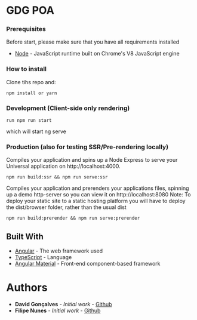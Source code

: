 # GDG POA

### Prerequisites

Before start, please make sure that you have all requirements installed
* [Node](https://nodejs.org/en/) - JavaScript runtime built on Chrome's V8 JavaScript engine

### How to install
Clone tihs repo and:

```
npm install or yarn
```

### Development (Client-side only rendering)
```
run npm run start
```
which will start ng serve
### Production (also for testing SSR/Pre-rendering locally)
Compiles your application and spins up a Node Express to serve your Universal application on http://localhost:4000.
```
npm run build:ssr && npm run serve:ssr
```


 Compiles your application and prerenders your applications files, spinning up a demo http-server so you can view it on http://localhost:8080 Note: To deploy your static site to a static hosting platform you will have to deploy the dist/browser folder, rather than the usual dist
```
npm run build:prerender && npm run serve:prerender
```

## Built With

* [Angular](https://angular.io/) - The web framework used
* [TypeScript](https://www.typescriptlang.org/) - Language
* [Angular Material](https://material.angular.io/) - Front-end component-based framework

# Authors
* **David Gonçalves** - *Initial work* - [Github](https://github.com/davidsgoncalves)
* **Filipe Nunes** - *Initial work* - [Github](https://github.com/ksdrof500)